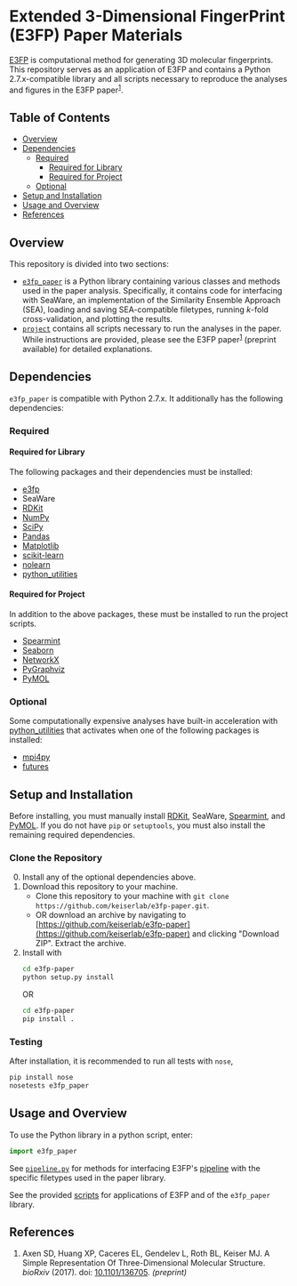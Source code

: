 # Extended 3-Dimensional FingerPrint (E3FP) Paper Materials

[E3FP](https://github.com/keiserlab/e3fp) is computational method for
generating 3D molecular fingerprints. This repository serves as an application
of E3FP and contains a Python 2.7.x-compatible library and all scripts
necessary to reproduce the analyses and figures in the E3FP
paper<sup>[1](#axen2017)</sup>.

## Table of Contents
- [Overview](#overview)
- [Dependencies](#dependencies)
    + [Required](#required)
        - [Required for Library](#requiredlib)
        - [Required for Project](#requiredproj)
    + [Optional](#optional)
- [Setup and Installation](#setup)
- [Usage and Overview](#usage)
- [References](#references)

<a name="overview"></a>
## Overview

This repository is divided into two sections:

- [`e3fp_paper`](e3fp_paper) is a Python library containing various classes
  and methods used in the paper analysis. Specifically, it contains code for
  interfacing with SeaWare, an implementation of the Similarity Ensemble
  Approach (SEA), loading and saving SEA-compatible filetypes, running
  *k*-fold cross-validation, and plotting the results.
- [`project`](project) contains all scripts necessary to run the analyses in
  the paper. While instructions are provided, please see the E3FP
  paper<sup>[1](#axen2017)</sup> (preprint available) for detailed
  explanations.

<a name="dependencies"></a>
## Dependencies

`e3fp_paper` is compatible with Python 2.7.x. It additionally has the following
dependencies:

<a name="required"></a>
### Required

<a name="requiredlib"></a>
#### Required for Library

The following packages and their dependencies must be installed:

- [e3fp](https://github.com/keiserlab/e3fp)
- SeaWare
- [RDKit](http://www.rdkit.org)
- [NumPy](https://www.numpy.org)
- [SciPy](https://www.scipy.org)
- [Pandas](http://pandas.pydata.org)
- [Matplotlib](http://matplotlib.org)
- [scikit-learn](http://scikit-learn.org)
- [nolearn](https://github.com/dnouri/nolearn)
- [python_utilities](https://github.com/sdaxen/python_utilities)

<a name="requiredproj"></a>
#### Required for Project

In addition to the above packages, these must be installed to run the project
scripts.

- [Spearmint](https://github.com/JasperSnoek/spearmint)
- [Seaborn](https://seaborn.pydata.org)
- [NetworkX](https://networkx.github.io)
- [PyGraphviz](https://pygraphviz.github.io)
- [PyMOL](https://www.pymol.org)

<a name="optional"></a>
### Optional

Some computationally expensive analyses have built-in acceleration with
[python_utilities](https://github.com/sdaxen/python_utilities) that activates
when one of the following packages is installed:

- [mpi4py](http://mpi4py.scipy.org)
- [futures](https://pypi.python.org/pypi/futures)

<a name="setup"></a>
## Setup and Installation

Before installing, you must manually install [RDKit](http://www.rdkit.org),
SeaWare, [Spearmint](https://github.com/JasperSnoek/spearmint), and
[PyMOL](https://www.pymol.org). If you do not have `pip` or `setuptools`, you
must also install the remaining required dependencies.

### Clone the Repository
0. Install any of the optional dependencies above.
1. Download this repository to your machine.
    - Clone this repository to your machine with
      `git clone https://github.com/keiserlab/e3fp-paper.git`.
    - OR download an archive by navigating to
      [https://github.com/keiserlab/e3fp-paper](https://github.com/keiserlab/e3fp-paper)
      and clicking "Download ZIP". Extract the archive.
2. Install with
    ```bash
    cd e3fp-paper
    python setup.py install
    ```
    OR
    ```bash
    cd e3fp-paper
    pip install .
    ```

### Testing
After installation, it is recommended to run all tests with `nose`,

```bash
pip install nose
nosetests e3fp_paper
```

<a name="usage"></a>
## Usage and Overview

To use the Python library in a python script, enter: 
```python
import e3fp_paper
```
See [`pipeline.py`](e3fp_paper/pipeline.py) for methods for interfacing E3FP's
[pipeline](https://github.com/keiserlab/e3fp/blob/master/e3fp/pipeline.py)
with the specific filetypes used in the paper library.

See the provided [scripts](project/scripts) for applications of E3FP and of
the `e3fp_paper` library.

<a name="references"></a>
## References
<a name="axen2017"></a>
1. Axen SD, Huang XP, Caceres EL, Gendelev L, Roth BL, Keiser MJ. A Simple Representation Of Three-Dimensional Molecular Structure. *bioRxiv* (2017). doi: [10.1101/136705](http://dx.doi.org/10.1101/136705). *(preprint)*
